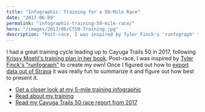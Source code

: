 ```yaml
---
title: "Infographic: Training for a 50-Mile Race"
date: "2017-06-09"
permalink: "infographic-training-50-mile-race/"
hero: "/images/2017/06/CT50-Training.jpg"
description: "Post-race, I was inspired by Tyler Finck's 'runfograph' to create my own! Once I figured out how to export data out of Strava it was really fun to summarize it and figure out how best to present it."
---
```


I had a great training cycle leading up to Cayuga Trails 50 in 2017, following [Krissy Moehl's training plan in her book](http://amzn.to/2rJzJLA). Post-race, I was inspired by [Tyler Finck's "runfograph"](http://www.tylerfinck.com/runfograph/) to create my own! Once I figured out how to [export data out of Strava](/export-strava-workout-data/) it was really fun to summarize it and figure out how best to present it.

- [Get a closer look at my 5-mile training infographic](/images/2017/06/CT50-Training.jpg)
- [Read about my training](/cayuga-trails-50-mile-trail-race-2017-training/)
- [Read my Cayuga Trails 50 race report from 2017](/cayuga-trails-50-2017/)
